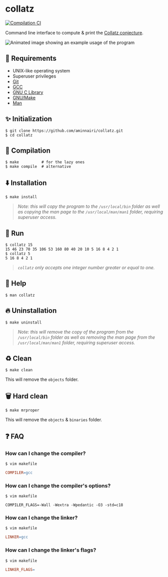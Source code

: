 # collatz

[![Compilation CI](https://github.com/aminnairi/collatz/workflows/Compilation%20CI/badge.svg)](https://github.com/aminnairi/collatz/actions?query=workflow%3A%22Compilation+CI%22)

Command line interface to compute & print the [Collatz conjecture](https://en.wikipedia.org/wiki/Collatz_conjecture).

![Animated image showing an example usage of the program](https://i.ibb.co/hWcMS4M/collatz.gif)

## :book: Requirements

- UNIX-like operating system
- Superuser privileges
- [Git](https://git-scm.com/)
- [GCC](https://gcc.gnu.org/)
- [GNU C Library](https://www.gnu.org/software/libc/)
- [GNU/Make](https://www.gnu.org/software/make/)
- [Man](https://www.gnu.org/prep/standards/html_node/Man-Pages.html#Man-Pages)

## :sparkles: Initialization

```console
$ git clone https://github.com/aminnairi/collatz.git
$ cd collatz
```

## :hammer: Compilation

```console
$ make          # for the lazy ones
$ make compile  # alternative
```

## :arrow_down: Installation

```console
$ make install
```

> *Note: this will copy the program to the `/usr/local/bin` folder as well as copying the man page to the `/usr/local/man/man1` folder, requiring superuser access.*

## :runner: Run

```console
$ collatz 15
15 46 23 70 35 106 53 160 80 40 20 10 5 16 8 4 2 1
$ collatz 5
5 16 8 4 2 1
```

> *`collatz` only accepts one integer number greater or equal to one.*

## :thinking: Help

```console
$ man collatz
```

## :fire: Uninstallation

```console
$ make uninstall
```

> *Note: this will remove the copy of the program from the `/usr/local/bin` folder as well as removing the man page from the `/usr/local/man/man1` folder, requiring superuser access.*

## :recycle: Clean

```console
$ make clean
```

This will remove the `objects` folder.

## :wastebasket: Hard clean

```console
$ make mrproper
```

This will remove the `objects` & `binaries` folder.

## :question: FAQ

### How can I change the compiler?

```console
$ vim makefile
```

```makefile
COMPILER=gcc
```

### How can I change the compiler's options?

```console
$ vim makefile
```

```console
COMPILER_FLAGS=-Wall -Wextra -Wpedantic -O3 -std=c18
```

### How can I change the linker?

```console
$ vim makefile
```

```makefile
LINKER=gcc
```

### How can I change the linker's flags?

```console
$ vim makefile
```

```makefile
LINKER_FLAGS=
```
